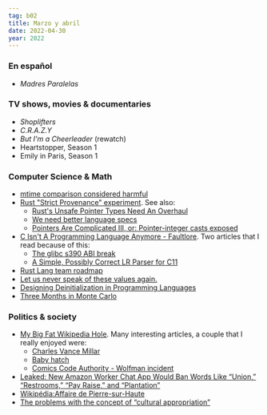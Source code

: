 ```yaml
---
tag: b02
title: Marzo y abril
date: 2022-04-30
year: 2022
---
```


### En español

- *Madres Paralelas*

### TV shows, movies & documentaries

- *Shoplifters*
- *C.R.A.Z.Y*
- *But I'm a Cheerleader* (rewatch)
- Heartstopper, Season 1
- Emily in Paris, Season 1

### Computer Science & Math

- [mtime comparison considered harmful](https://apenwarr.ca/log/20181113)
- [Rust "Strict Provenance" experiment](https://github.com/rust-lang/rust/issues/95228). See also:
    - [Rust's Unsafe Pointer Types Need An Overhaul](https://gankra.github.io/blah/fix-rust-pointers/)
    - [We need better language specs](https://www.ralfj.de/blog/2020/12/14/provenance.html)
    - [Pointers Are Complicated III, or: Pointer-integer casts exposed](https://www.ralfj.de/blog/2022/04/11/provenance-exposed.html) 
- [C Isn't A Programming Language Anymore - Faultlore](https://gankra.github.io/blah/c-isnt-a-language/). Two articles that I read because of this:
    - [The glibc s390 ABI break](https://lwn.net/Articles/605607/)
    - [A Simple, Possibly Correct LR Parser for C11](https://hal.archives-ouvertes.fr/hal-01633123/document)
- [Rust Lang team roadmap](https://github.com/rust-lang/lang-team/blob/master/design-meeting-minutes/2022-03-09-lang-roadmap.md)
- [Let us never speak of these values again.](http://www.argmin.net/2022/02/23/standard-errors/)
- [Designing Deinitialization in Programming Languages](https://gankra.github.io/blah/deinitialize-me-maybe/)
- [Three Months in Monte Carlo](http://bit-player.org/2021/three-months-in-monte-carlo)

### Politics & society

- [My Big Fat Wikipedia Hole](https://aella.substack.com/p/my-big-fat-wikipedia-hole). Many interesting articles, a couple that I really enjoyed were:
    - [Charles Vance Millar](https://en.wikipedia.org/wiki/Charles_Vance_Millar)
    - [Baby hatch](https://en.wikipedia.org/wiki/Baby_hatch)
    - [Comics Code Authority - Wolfman incident](https://en.wikipedia.org/wiki/Comics_Code_Authority#%22Wolfman%22_and_credits)
- [Leaked: New Amazon Worker Chat App Would Ban Words Like “Union,” “Restrooms,” “Pay Raise,” and “Plantation”](https://theintercept.com/2022/04/04/amazon-union-living-wage-restrooms-chat-app/)
- [Wikipédia:Affaire de Pierre-sur-Haute](https://fr.wikipedia.org/wiki/Wikipédia:Affaire_de_Pierre-sur-Haute)
- [The problems with the concept of “cultural appropriation”](https://aquarusa.wordpress.com/2022/02/28/the-problems-with-the-concept-of-cultural-appropriation/)
